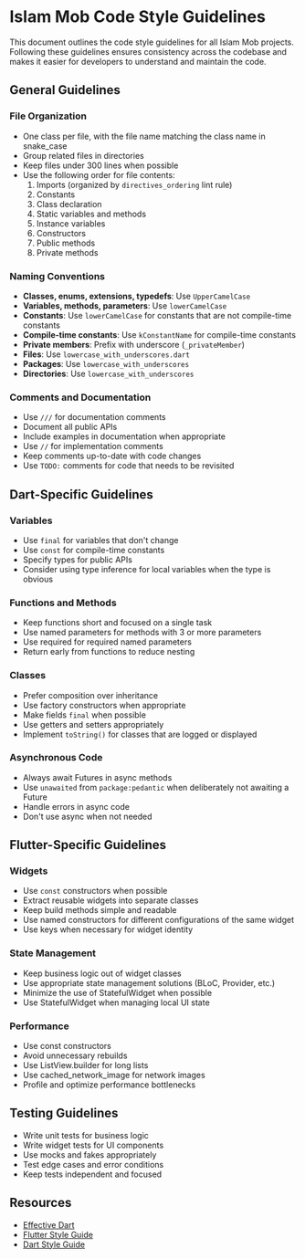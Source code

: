 # Islam Mob Code Style Guidelines

This document outlines the code style guidelines for all Islam Mob projects. Following these guidelines ensures consistency across the codebase and makes it easier for developers to understand and maintain the code.

## General Guidelines

### File Organization

- One class per file, with the file name matching the class name in snake_case
- Group related files in directories
- Keep files under 300 lines when possible
- Use the following order for file contents:
  1. Imports (organized by `directives_ordering` lint rule)
  2. Constants
  3. Class declaration
  4. Static variables and methods
  5. Instance variables
  6. Constructors
  7. Public methods
  8. Private methods

### Naming Conventions

- **Classes, enums, extensions, typedefs**: Use `UpperCamelCase`
- **Variables, methods, parameters**: Use `lowerCamelCase`
- **Constants**: Use `lowerCamelCase` for constants that are not compile-time constants
- **Compile-time constants**: Use `kConstantName` for compile-time constants
- **Private members**: Prefix with underscore (`_privateMember`)
- **Files**: Use `lowercase_with_underscores.dart`
- **Packages**: Use `lowercase_with_underscores`
- **Directories**: Use `lowercase_with_underscores`

### Comments and Documentation

- Use `///` for documentation comments
- Document all public APIs
- Include examples in documentation when appropriate
- Use `//` for implementation comments
- Keep comments up-to-date with code changes
- Use `TODO:` comments for code that needs to be revisited

## Dart-Specific Guidelines

### Variables

- Use `final` for variables that don't change
- Use `const` for compile-time constants
- Specify types for public APIs
- Consider using type inference for local variables when the type is obvious

### Functions and Methods

- Keep functions short and focused on a single task
- Use named parameters for methods with 3 or more parameters
- Use required for required named parameters
- Return early from functions to reduce nesting

### Classes

- Prefer composition over inheritance
- Use factory constructors when appropriate
- Make fields `final` when possible
- Use getters and setters appropriately
- Implement `toString()` for classes that are logged or displayed

### Asynchronous Code

- Always await Futures in async methods
- Use `unawaited` from `package:pedantic` when deliberately not awaiting a Future
- Handle errors in async code
- Don't use async when not needed

## Flutter-Specific Guidelines

### Widgets

- Use `const` constructors when possible
- Extract reusable widgets into separate classes
- Keep build methods simple and readable
- Use named constructors for different configurations of the same widget
- Use keys when necessary for widget identity

### State Management

- Keep business logic out of widget classes
- Use appropriate state management solutions (BLoC, Provider, etc.)
- Minimize the use of StatefulWidget when possible
- Use StatefulWidget when managing local UI state

### Performance

- Use const constructors
- Avoid unnecessary rebuilds
- Use ListView.builder for long lists
- Use cached_network_image for network images
- Profile and optimize performance bottlenecks

## Testing Guidelines

- Write unit tests for business logic
- Write widget tests for UI components
- Use mocks and fakes appropriately
- Test edge cases and error conditions
- Keep tests independent and focused

## Resources

- [Effective Dart](https://dart.dev/guides/language/effective-dart)
- [Flutter Style Guide](https://github.com/flutter/flutter/wiki/Style-guide-for-Flutter-repo)
- [Dart Style Guide](https://dart.dev/guides/language/effective-dart/style)